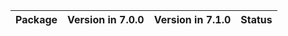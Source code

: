 <!-- markdown-link-check-disable -->

| Package   | Version in 7.0.0   | Version in 7.1.0   | Status   |
|-----------|--------------------|--------------------|----------|